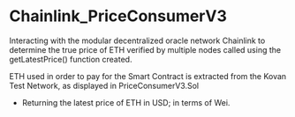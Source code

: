 # Chainlink_PriceConsumerV3
Interacting with the modular decentralized oracle network Chainlink to determine the true price of ETH verified by multiple nodes called using the getLatestPrice() function created.

ETH used in order to pay for the Smart Contract is extracted from the Kovan Test Network, as displayed in PriceConsumerV3.Sol
- Returning the latest price of ETH in USD; in terms of Wei.
